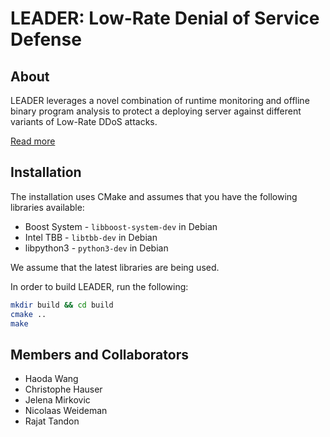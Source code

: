 # LEADER: Low-Rate Denial of Service Defense

## About
LEADER leverages a novel combination of runtime monitoring and offline binary program analysis to protect a deploying server against different variants of Low-Rate DDoS attacks.

[Read more](https://steel.isi.edu/Projects/ddosdefense/)

## Installation
The installation uses CMake and assumes that you have the following libraries available:
* Boost System - `libboost-system-dev` in Debian
* Intel TBB - `libtbb-dev` in Debian
* libpython3 - `python3-dev` in Debian

We assume that the latest libraries are being used.
 
In order to build LEADER, run the following:
```bash
mkdir build && cd build
cmake ..
make
```

## Members and Collaborators
* Haoda Wang
* Christophe Hauser
* Jelena Mirkovic
* Nicolaas Weideman
* Rajat Tandon
